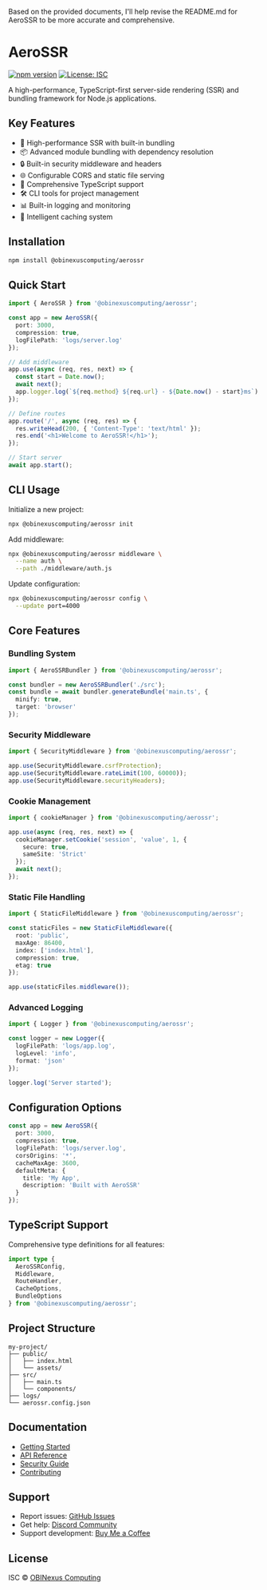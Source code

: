 Based on the provided documents, I'll help revise the README.md for AeroSSR to be more accurate and comprehensive.

# AeroSSR

[![npm version](https://badge.fury.io/js/@obinexuscomputing%2Faerossr.svg)](https://www.npmjs.com/package/@obinexuscomputing/aerossr)
[![License: ISC](https://img.shields.io/badge/License-ISC-blue.svg)](https://opensource.org/licenses/ISC)

A high-performance, TypeScript-first server-side rendering (SSR) and bundling framework for Node.js applications.

## Key Features

- 🚀 High-performance SSR with built-in bundling
- 📦 Advanced module bundling with dependency resolution
- 🔒 Built-in security middleware and headers
- 🌐 Configurable CORS and static file serving
- 📝 Comprehensive TypeScript support
- 🛠️ CLI tools for project management
- 📊 Built-in logging and monitoring
- 💾 Intelligent caching system

## Installation

```bash
npm install @obinexuscomputing/aerossr
```

## Quick Start

```typescript
import { AeroSSR } from '@obinexuscomputing/aerossr';

const app = new AeroSSR({
  port: 3000,
  compression: true,
  logFilePath: 'logs/server.log'
});

// Add middleware
app.use(async (req, res, next) => {
  const start = Date.now();
  await next();
  app.logger.log(`${req.method} ${req.url} - ${Date.now() - start}ms`);
});

// Define routes
app.route('/', async (req, res) => {
  res.writeHead(200, { 'Content-Type': 'text/html' });
  res.end('<h1>Welcome to AeroSSR!</h1>');
});

// Start server
await app.start();
```

## CLI Usage

Initialize a new project:

```bash
npx @obinexuscomputing/aerossr init
```

Add middleware:

```bash
npx @obinexuscomputing/aerossr middleware \
  --name auth \
  --path ./middleware/auth.js
```

Update configuration:

```bash
npx @obinexuscomputing/aerossr config \
  --update port=4000
```

## Core Features

### Bundling System
```typescript
import { AeroSSRBundler } from '@obinexuscomputing/aerossr';

const bundler = new AeroSSRBundler('./src');
const bundle = await bundler.generateBundle('main.ts', {
  minify: true,
  target: 'browser'
});
```

### Security Middleware
```typescript
import { SecurityMiddleware } from '@obinexuscomputing/aerossr';

app.use(SecurityMiddleware.csrfProtection);
app.use(SecurityMiddleware.rateLimit(100, 60000));
app.use(SecurityMiddleware.securityHeaders);
```

### Cookie Management
```typescript
import { cookieManager } from '@obinexuscomputing/aerossr';

app.use(async (req, res, next) => {
  cookieManager.setCookie('session', 'value', 1, {
    secure: true,
    sameSite: 'Strict'
  });
  await next();
});
```

### Static File Handling
```typescript
import { StaticFileMiddleware } from '@obinexuscomputing/aerossr';

const staticFiles = new StaticFileMiddleware({
  root: 'public',
  maxAge: 86400,
  index: ['index.html'],
  compression: true,
  etag: true
});

app.use(staticFiles.middleware());
```

### Advanced Logging
```typescript
import { Logger } from '@obinexuscomputing/aerossr';

const logger = new Logger({
  logFilePath: 'logs/app.log',
  logLevel: 'info',
  format: 'json'
});

logger.log('Server started');
```

## Configuration Options

```typescript
const app = new AeroSSR({
  port: 3000,
  compression: true,
  logFilePath: 'logs/server.log',
  corsOrigins: '*',
  cacheMaxAge: 3600,
  defaultMeta: {
    title: 'My App',
    description: 'Built with AeroSSR'
  }
});
```

## TypeScript Support

Comprehensive type definitions for all features:

```typescript
import type {
  AeroSSRConfig,
  Middleware,
  RouteHandler,
  CacheOptions,
  BundleOptions
} from '@obinexuscomputing/aerossr';
```

## Project Structure
```
my-project/
├── public/
│   ├── index.html
│   └── assets/
├── src/
│   ├── main.ts
│   └── components/
├── logs/
└── aerossr.config.json
```

## Documentation

- [Getting Started](./docs/getting-started.md)
- [API Reference](./docs/api.md)
- [Security Guide](./docs/security.md)
- [Contributing](./CONTRIBUTING.md)

## Support

- Report issues: [GitHub Issues](https://github.com/obinexuscomputing/aerossr/issues)
- Get help: [Discord Community](https://discord.gg/obinexuscomputing)
- Support development: [Buy Me a Coffee](https://buymeacoffee.com/obinexuscomputing)

## License

ISC © [OBINexus Computing](https://github.com/obinexuscomputing)